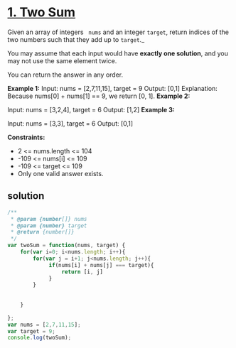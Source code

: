 # [1. Two Sum](https://leetcode.com/problems/two-sum/)


Given an array of integers ` nums` and an integer `target`, return indices of the two numbers such that they add up to `target`._

You may assume that each input would have **exactly one solution**, and you may not use the same element twice.

You can return the answer in any order.

**Example 1:**
Input: nums = [2,7,11,15], target = 9
Output: [0,1]
Explanation: Because nums[0] + nums[1] == 9, we return [0, 1].
**Example 2:**

Input: nums = [3,2,4], target = 6
Output: [1,2]
**Example 3:**

Input: nums = [3,3], target = 6
Output: [0,1]
 

**Constraints:**

-   2 <= nums.length <= 104
-   -109 <= nums[i] <= 109
-   -109 <= target <= 109
-   Only one valid answer exists.

## solution

```js
/**
 * @param {number[]} nums
 * @param {number} target
 * @return {number[]}
 */
var twoSum = function(nums, target) {
    for(var i=0; i<nums.length; i++){
        for(var j = i+1; j<nums.length; j++){
             if(nums[i] + nums[j] === target){
                 return [i, j]
             }
        }
           
        
    }
    
};
var nums = [2,7,11,15];
var target = 9;
console.log(twoSum);
```

